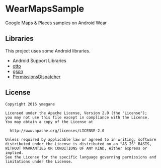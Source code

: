 # WearMapsSample
Google Maps & Places samples on Android Wear

## Libraries
This project uses some Android libraries.

* Android Support Libraries
* [otto](https://github.com/square/otto)
* [gson](https://github.com/google/gson)
* [PermissionsDispatcher](https://github.com/hotchemi/PermissionsDispatcher)

## License

```
Copyright 2016 ymegane

Licensed under the Apache License, Version 2.0 (the "License");
you may not use this file except in compliance with the License.
You may obtain a copy of the License at

  http://www.apache.org/licenses/LICENSE-2.0

Unless required by applicable law or agreed to in writing, software
distributed under the License is distributed on an "AS IS" BASIS,
WITHOUT WARRANTIES OR CONDITIONS OF ANY KIND, either express or implied.
See the License for the specific language governing permissions and
limitations under the License.
```
